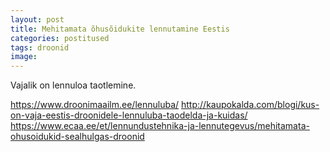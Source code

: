 ```yaml
---
layout: post
title: Mehitamata õhusõidukite lennutamine Eestis
categories: postitused
tags: droonid
image:
---
```

Vajalik on lennuloa taotlemine.

https://www.droonimaailm.ee/lennuluba/
http://kaupokalda.com/blogi/kus-on-vaja-eestis-droonidele-lennuluba-taodelda-ja-kuidas/
https://www.ecaa.ee/et/lennundustehnika-ja-lennutegevus/mehitamata-ohusoidukid-sealhulgas-droonid
